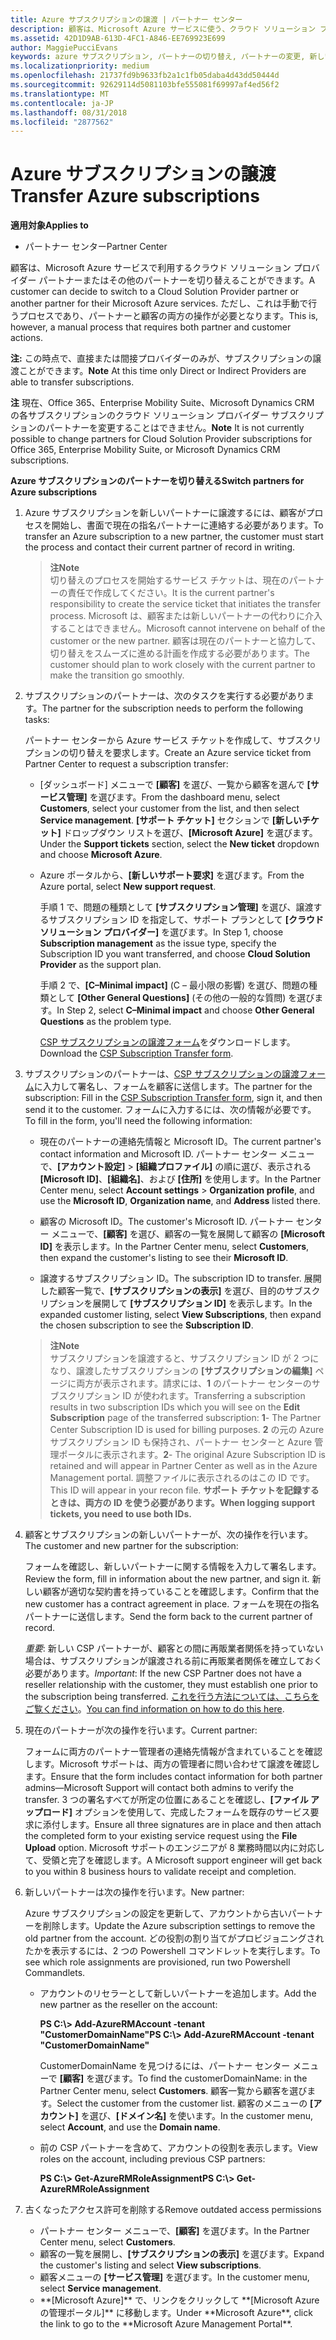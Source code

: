 ```yaml
---
title: Azure サブスクリプションの譲渡 | パートナー センター
description: 顧客は、Microsoft Azure サービスに使う、クラウド ソリューション プロバイダー プログラムのパートナーを変更できます。 ただし、これは手動で行うプロセスであり、パートナーと顧客の両方の操作が必要となります。
ms.assetid: 42D1D9AB-613D-4FC1-A846-EE769923E699
author: MaggiePucciEvans
keywords: azure サブスクリプション, パートナーの切り替え, パートナーの変更, 新しいパートナーの獲得, 別のパートナー
ms.localizationpriority: medium
ms.openlocfilehash: 21737fd9b9633fb2a1c1fb05daba4d43dd50444d
ms.sourcegitcommit: 92629114d5081103bfe555081f69997af4ed56f2
ms.translationtype: MT
ms.contentlocale: ja-JP
ms.lasthandoff: 08/31/2018
ms.locfileid: "2877562"
---
```

# <a name="transfer-azure-subscriptions"></a><span data-ttu-id="480b8-105">Azure サブスクリプションの譲渡</span><span class="sxs-lookup"><span data-stu-id="480b8-105">Transfer Azure subscriptions</span></span> 

**<span data-ttu-id="480b8-106">適用対象</span><span class="sxs-lookup"><span data-stu-id="480b8-106">Applies to</span></span>**

-  <span data-ttu-id="480b8-107">パートナー センター</span><span class="sxs-lookup"><span data-stu-id="480b8-107">Partner Center</span></span>

<span data-ttu-id="480b8-108">顧客は、Microsoft Azure サービスで利用するクラウド ソリューション プロバイダー パートナーまたはその他のパートナーを切り替えることができます。</span><span class="sxs-lookup"><span data-stu-id="480b8-108">A customer can decide to switch to a Cloud Solution Provider partner or another partner for their Microsoft Azure services.</span></span> <span data-ttu-id="480b8-109">ただし、これは手動で行うプロセスであり、パートナーと顧客の両方の操作が必要となります。</span><span class="sxs-lookup"><span data-stu-id="480b8-109">This is, however, a manual process that requires both partner and customer actions.</span></span>

<span data-ttu-id="480b8-110">**注:** この時点で、直接または間接プロバイダーのみが、サブスクリプションの譲渡ことができます。</span><span class="sxs-lookup"><span data-stu-id="480b8-110">**Note**  At this time only Direct or Indirect Providers are able to transfer subscriptions.</span></span>

<span data-ttu-id="480b8-111">**注**  現在、Office 365、Enterprise Mobility Suite、Microsoft Dynamics CRM の各サブスクリプションのクラウド ソリューション プロバイダー サブスクリプションのパートナーを変更することはできません。</span><span class="sxs-lookup"><span data-stu-id="480b8-111">**Note**  It is not currently possible to change partners for Cloud Solution Provider subscriptions for Office 365, Enterprise Mobility Suite, or Microsoft Dynamics CRM subscriptions.</span></span>



**<span data-ttu-id="480b8-112">Azure サブスクリプションのパートナーを切り替える</span><span class="sxs-lookup"><span data-stu-id="480b8-112">Switch partners for Azure subscriptions</span></span>**

1.  <span data-ttu-id="480b8-113">Azure サブスクリプションを新しいパートナーに譲渡するには、顧客がプロセスを開始し、書面で現在の指名パートナーに連絡する必要があります。</span><span class="sxs-lookup"><span data-stu-id="480b8-113">To transfer an Azure subscription to a new partner, the customer must start the process and contact their current partner of record in writing.</span></span> 

    >**<span data-ttu-id="480b8-114">注</span><span class="sxs-lookup"><span data-stu-id="480b8-114">Note</span></span>**<br> <span data-ttu-id="480b8-115">切り替えのプロセスを開始するサービス チケットは、現在のパートナーの責任で作成してください。</span><span class="sxs-lookup"><span data-stu-id="480b8-115">It is the current partner's responsibility to create the service ticket that initiates the transfer process.</span></span> <span data-ttu-id="480b8-116">Microsoft は、顧客または新しいパートナーの代わりに介入することはできません。</span><span class="sxs-lookup"><span data-stu-id="480b8-116">Microsoft cannot intervene on behalf of the customer or the new partner.</span></span> <span data-ttu-id="480b8-117">顧客は現在のパートナーと協力して、切り替えをスムーズに進める計画を作成する必要があります。</span><span class="sxs-lookup"><span data-stu-id="480b8-117">The customer should plan to work closely with the current partner to make the transition go smoothly.</span></span>

2.  <span data-ttu-id="480b8-118">サブスクリプションのパートナーは、次のタスクを実行する必要があります。</span><span class="sxs-lookup"><span data-stu-id="480b8-118">The partner for the subscription needs to perform the following tasks:</span></span>

    <span data-ttu-id="480b8-119">パートナー センターから Azure サービス チケットを作成して、サブスクリプションの切り替えを要求します。</span><span class="sxs-lookup"><span data-stu-id="480b8-119">Create an Azure service ticket from Partner Center to request a subscription transfer:</span></span>

    -   <span data-ttu-id="480b8-120">[ダッシュボード] メニューで **[顧客]** を選び、一覧から顧客を選んで **[サービス管理]** を選びます。</span><span class="sxs-lookup"><span data-stu-id="480b8-120">From the dashboard menu, select **Customers**, select your customer from the list, and then select **Service management**.</span></span> <span data-ttu-id="480b8-121">**[サポート チケット]** セクションで **[新しいチケット]** ドロップダウン リストを選び、**[Microsoft Azure]** を選びます。</span><span class="sxs-lookup"><span data-stu-id="480b8-121">Under the **Support tickets** section, select the **New ticket** dropdown and choose **Microsoft Azure**.</span></span>

    -   <span data-ttu-id="480b8-122">Azure ポータルから、**[新しいサポート要求]** を選びます。</span><span class="sxs-lookup"><span data-stu-id="480b8-122">From the Azure portal, select **New support request**.</span></span>

        <span data-ttu-id="480b8-123">手順 1 で、問題の種類として **[サブスクリプション管理]** を選び、譲渡するサブスクリプション ID を指定して、サポート プランとして **[クラウド ソリューション プロバイダー]** を選びます。</span><span class="sxs-lookup"><span data-stu-id="480b8-123">In Step 1, choose **Subscription management** as the issue type, specify the Subscription ID you want transferred, and choose **Cloud Solution Provider** as the support plan.</span></span>

        <span data-ttu-id="480b8-124">手順 2 で、**[C–Minimal impact]** (C – 最小限の影響) を選び、問題の種類として **[Other General Questions]** (その他の一般的な質問) を選びます。</span><span class="sxs-lookup"><span data-stu-id="480b8-124">In Step 2, select **C–Minimal impact** and choose **Other General Questions** as the problem type.</span></span>

        <span data-ttu-id="480b8-125">[CSP サブスクリプションの譲渡フォーム](https://assets.windowsphone.com/5222c408-e546-4e01-b72a-2ec7d4c43d57/CSP_Subscription_Transfer_Form_Azure_InvariantCulture_Default.zip)をダウンロードします。</span><span class="sxs-lookup"><span data-stu-id="480b8-125">Download the [CSP Subscription Transfer form](https://assets.windowsphone.com/5222c408-e546-4e01-b72a-2ec7d4c43d57/CSP_Subscription_Transfer_Form_Azure_InvariantCulture_Default.zip).</span></span>

3.  <span data-ttu-id="480b8-126">サブスクリプションのパートナーは、[CSP サブスクリプションの譲渡フォーム](https://assets.windowsphone.com/5222c408-e546-4e01-b72a-2ec7d4c43d57/CSP_Subscription_Transfer_Form_Azure_InvariantCulture_Default.zip)に入力して署名し、フォームを顧客に送信します。</span><span class="sxs-lookup"><span data-stu-id="480b8-126">The partner for the subscription: Fill in the [CSP Subscription Transfer form](https://assets.windowsphone.com/5222c408-e546-4e01-b72a-2ec7d4c43d57/CSP_Subscription_Transfer_Form_Azure_InvariantCulture_Default.zip), sign it, and then send it to the customer.</span></span> <span data-ttu-id="480b8-127">フォームに入力するには、次の情報が必要です。</span><span class="sxs-lookup"><span data-stu-id="480b8-127">To fill in the form, you'll need the following information:</span></span>

    -   <span data-ttu-id="480b8-128">現在のパートナーの連絡先情報と Microsoft ID。</span><span class="sxs-lookup"><span data-stu-id="480b8-128">The current partner's contact information and Microsoft ID.</span></span> <span data-ttu-id="480b8-129">パートナー センター メニューで、**[アカウント設定]** &gt; **[組織プロファイル]** の順に選び、表示される **[Microsoft ID]**、**[組織名]**、および **[住所]** を使用します。</span><span class="sxs-lookup"><span data-stu-id="480b8-129">In the Partner Center menu, select **Account settings** &gt; **Organization profile**, and use the **Microsoft ID**, **Organization name**, and **Address** listed there.</span></span>

    -   <span data-ttu-id="480b8-130">顧客の Microsoft ID。</span><span class="sxs-lookup"><span data-stu-id="480b8-130">The customer's Microsoft ID.</span></span> <span data-ttu-id="480b8-131">パートナー センター メニューで、**[顧客]** を選び、顧客の一覧を展開して顧客の **[Microsoft ID]** を表示します。</span><span class="sxs-lookup"><span data-stu-id="480b8-131">In the Partner Center menu, select **Customers**, then expand the customer's listing to see their **Microsoft ID**.</span></span>

    -   <span data-ttu-id="480b8-132">譲渡するサブスクリプション ID。</span><span class="sxs-lookup"><span data-stu-id="480b8-132">The subscription ID to transfer.</span></span> <span data-ttu-id="480b8-133">展開した顧客一覧で、**[サブスクリプションの表示]** を選び、目的のサブスクリプションを展開して **[サブスクリプション ID]** を表示します。</span><span class="sxs-lookup"><span data-stu-id="480b8-133">In the expanded customer listing, select **View Subscriptions**, then expand the chosen subscription to see the **Subscription ID**.</span></span>

    >**<span data-ttu-id="480b8-134">注</span><span class="sxs-lookup"><span data-stu-id="480b8-134">Note</span></span>**<br> <span data-ttu-id="480b8-135">サブスクリプションを譲渡すると、サブスクリプション ID が 2 つになり、譲渡したサブスクリプションの **[サブスクリプションの編集]** ページに両方が表示されます。請求には、**1** のパートナー センターのサブスクリプション ID が使われます。</span><span class="sxs-lookup"><span data-stu-id="480b8-135">Transferring a subscription results in two subscription IDs which you will see on the **Edit Subscription** page of the transferred subscription: **1**- The Partner Center Subscription ID is used for billing purposes.</span></span> 
    <span data-ttu-id="480b8-136">**2** の元の Azure サブスクリプション ID も保持され、パートナー センターと Azure 管理ポータルに表示されます。</span><span class="sxs-lookup"><span data-stu-id="480b8-136">**2**-  The original Azure Subscription ID is retained and will appear in Partner Center as well as in the Azure Management portal.</span></span> <span data-ttu-id="480b8-137">調整ファイルに表示されるのはこの ID です。</span><span class="sxs-lookup"><span data-stu-id="480b8-137">This ID will appear in your recon file.</span></span>  **<span data-ttu-id="480b8-138">サポート チケットを記録するときは、両方の ID を使う必要があります。</span><span class="sxs-lookup"><span data-stu-id="480b8-138">When logging support tickets, you need to use both IDs.</span></span>**

4.  <span data-ttu-id="480b8-139">顧客とサブスクリプションの新しいパートナーが、次の操作を行います。</span><span class="sxs-lookup"><span data-stu-id="480b8-139">The customer and new partner for the subscription:</span></span>

    <span data-ttu-id="480b8-140">フォームを確認し、新しいパートナーに関する情報を入力して署名します。</span><span class="sxs-lookup"><span data-stu-id="480b8-140">Review the form, fill in information about the new partner, and sign it.</span></span> <span data-ttu-id="480b8-141">新しい顧客が適切な契約書を持っていることを確認します。</span><span class="sxs-lookup"><span data-stu-id="480b8-141">Confirm that the new customer has a contract agreement in place.</span></span> <span data-ttu-id="480b8-142">フォームを現在の指名パートナーに送信します。</span><span class="sxs-lookup"><span data-stu-id="480b8-142">Send the form back to the current partner of record.</span></span>

    <span data-ttu-id="480b8-143">*重要*: 新しい CSP パートナーが、顧客との間に再販業者関係を持っていない場合は、サブスクリプションが譲渡される前に再販業者関係を確立しておく必要があります。</span><span class="sxs-lookup"><span data-stu-id="480b8-143">*Important*: If the new CSP Partner does not have a reseller relationship with the customer, they must establish one prior to the subscription being transferred.</span></span> <span data-ttu-id="480b8-144">[これを行う方法については、こちらをご覧ください](request-a-relationship-with-a-customer.md)。</span><span class="sxs-lookup"><span data-stu-id="480b8-144">[You can find information on how to do this here](request-a-relationship-with-a-customer.md).</span></span>

5.  <span data-ttu-id="480b8-145">現在のパートナーが次の操作を行います。</span><span class="sxs-lookup"><span data-stu-id="480b8-145">Current partner:</span></span>

    <span data-ttu-id="480b8-146">フォームに両方のパートナー管理者の連絡先情報が含まれていることを確認します。Microsoft サポートは、両方の管理者に問い合わせて譲渡を確認します。</span><span class="sxs-lookup"><span data-stu-id="480b8-146">Ensure that the form includes contact information for both partner admins—Microsoft Support will contact both admins to verify the transfer.</span></span> <span data-ttu-id="480b8-147">3 つの署名すべてが所定の位置にあることを確認し、**[ファイル アップロード]** オプションを使用して、完成したフォームを既存のサービス要求に添付します。</span><span class="sxs-lookup"><span data-stu-id="480b8-147">Ensure all three signatures are in place and then attach the completed form to your existing service request using the **File Upload** option.</span></span> <span data-ttu-id="480b8-148">Microsoft サポートのエンジニアが 8 業務時間以内に対応して、受領と完了を確認します。</span><span class="sxs-lookup"><span data-stu-id="480b8-148">A Microsoft support engineer will get back to you within 8 business hours to validate receipt and completion.</span></span>

6.  <span data-ttu-id="480b8-149">新しいパートナーは次の操作を行います。</span><span class="sxs-lookup"><span data-stu-id="480b8-149">New partner:</span></span>

    <span data-ttu-id="480b8-150">Azure サブスクリプションの設定を更新して、アカウントから古いパートナーを削除します。</span><span class="sxs-lookup"><span data-stu-id="480b8-150">Update the Azure subscription settings to remove the old partner from the account.</span></span> <span data-ttu-id="480b8-151">どの役割の割り当てがプロビジョニングされたかを表示するには、2 つの Powershell コマンドレットを実行します。</span><span class="sxs-lookup"><span data-stu-id="480b8-151">To see which role assignments are provisioned, run two Powershell Commandlets.</span></span>

    -   <span data-ttu-id="480b8-152">アカウントのリセラーとして新しいパートナーを追加します。</span><span class="sxs-lookup"><span data-stu-id="480b8-152">Add the new partner as the reseller on the account:</span></span>

        **<span data-ttu-id="480b8-153">PS C:\\&gt; Add-AzureRMAccount -tenant "CustomerDomainName"</span><span class="sxs-lookup"><span data-stu-id="480b8-153">PS C:\\&gt; Add-AzureRMAccount -tenant "CustomerDomainName"</span></span>**

        <span data-ttu-id="480b8-154">CustomerDomainName を見つけるには、パートナー センター メニューで **[顧客]** を選びます。</span><span class="sxs-lookup"><span data-stu-id="480b8-154">To find the customerDomainName: in the Partner Center menu, select **Customers**.</span></span> <span data-ttu-id="480b8-155">顧客一覧から顧客を選びます。</span><span class="sxs-lookup"><span data-stu-id="480b8-155">Select the customer from the customer list.</span></span> <span data-ttu-id="480b8-156">顧客のメニューの **[アカウント]** を選び、**[ドメイン名]** を使います。</span><span class="sxs-lookup"><span data-stu-id="480b8-156">In the customer menu, select **Account**, and use the **Domain name**.</span></span>

    -   <span data-ttu-id="480b8-157">前の CSP パートナーを含めて、アカウントの役割を表示します。</span><span class="sxs-lookup"><span data-stu-id="480b8-157">View roles on the account, including previous CSP partners:</span></span>

        **<span data-ttu-id="480b8-158">PS C:\\&gt; Get-AzureRMRoleAssignment</span><span class="sxs-lookup"><span data-stu-id="480b8-158">PS C:\\&gt; Get-AzureRMRoleAssignment</span></span>**

7. <span data-ttu-id="480b8-159">古くなったアクセス許可を削除する</span><span class="sxs-lookup"><span data-stu-id="480b8-159">Remove outdated access permissions</span></span>

    -  <span data-ttu-id="480b8-160">パートナー センター メニューで、**[顧客]** を選びます。</span><span class="sxs-lookup"><span data-stu-id="480b8-160">In the Partner Center menu, select **Customers**.</span></span> 
    -  <span data-ttu-id="480b8-161">顧客の一覧を展開し、**[サブスクリプションの表示]** を選びます。</span><span class="sxs-lookup"><span data-stu-id="480b8-161">Expand the customer's listing and select **View subscriptions**.</span></span> 
    -  <span data-ttu-id="480b8-162">顧客メニューの **[サービス管理]** を選びます。</span><span class="sxs-lookup"><span data-stu-id="480b8-162">In the customer menu, select **Service management**.</span></span> 
    -  <span data-ttu-id="480b8-163">
          **[Microsoft Azure]** で、リンクをクリックして **[Microsoft Azure の管理ポータル]** に移動します。</span><span class="sxs-lookup"><span data-stu-id="480b8-163">Under **Microsoft Azure**, click the link to go to the **Microsoft Azure Management Portal**.</span></span>

 

 



